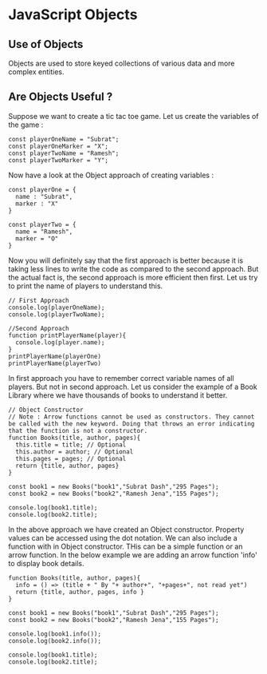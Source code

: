 # JavaScript Objects
## Use of Objects
Objects are used to store keyed collections of various data and more complex entities.

## Are Objects Useful ?
Suppose we want to create a tic tac toe game. Let us create the variables of the game :
```
const playerOneName = "Subrat";
const playerOneMarker = "X";
const playerTwoName = "Ramesh";
const playerTwoMarker = "Y";
```
Now have a look at the Object approach of creating variables :
```
const playerOne = {
  name : "Subrat",
  marker : "X"
}

const playerTwo = {
  name = "Ramesh",
  marker = "O"
}
```
Now you will definitely say that the first approach is better because it is taking less lines to write the code as compared to the second approach. But the actual fact is, the second approach is more efficient then first. Let us try to print the name of players to understand this.
```
// First Approach
console.log(playerOneName);
console.log(playerTwoName);

//Second Approach
function printPlayerName(player){
  console.log(player.name);
}
printPlayerName(playerOne)
printPlayerName(playerTwo)
```
In first approach you have to remember correct variable names of all players. But not in second approach. Let us consider the example of a Book Library where we have thousands of books to understand it better.
```
// Object Constructor
// Note : Arrow functions cannot be used as constructors. They cannot be called with the new keyword. Doing that throws an error indicating that the function is not a constructor.
function Books(title, author, pages){
  this.title = title; // Optional
  this.author = author; // Optional
  this.pages = pages; // Optional
  return {title, author, pages}
}

const book1 = new Books("book1","Subrat Dash","295 Pages");
const book2 = new Books("book2","Ramesh Jena","155 Pages");

console.log(book1.title);
console.log(book2.title);
```
In the above approach we have created an Object constructor. Property values can be accessed using the dot notation. We can also include a function with in Object constructor. THis can be a simple function or an arrow function. In the below example we are adding an arrow function 'info' to display book details.
```
function Books(title, author, pages){
  info = () => (title + " By "+ author+", "+pages+", not read yet")
  return {title, author, pages, info }
}

const book1 = new Books("book1","Subrat Dash","295 Pages");
const book2 = new Books("book2","Ramesh Jena","155 Pages");

console.log(book1.info());
console.log(book2.info());

console.log(book1.title);
console.log(book2.title);
```

